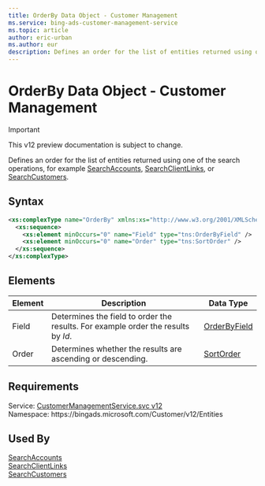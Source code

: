 ```yaml
---
title: OrderBy Data Object - Customer Management
ms.service: bing-ads-customer-management-service
ms.topic: article
author: eric-urban
ms.author: eur
description: Defines an order for the list of entities returned using one of the search operations, for example SearchAccounts, SearchClientLinks, or SearchCustomers.
---
```

# OrderBy Data Object - Customer Management

> [!IMPORTANT]
> This v12 preview documentation is subject to change.

Defines an order for the list of entities returned using one of the search operations, for example [SearchAccounts](/bingads/customer-management-service/searchaccounts.md), [SearchClientLinks](/bingads/customer-management-service/searchclientlinks.md), or [SearchCustomers](/bingads/customer-management-service/searchcustomers.md).

## Syntax
```xml
<xs:complexType name="OrderBy" xmlns:xs="http://www.w3.org/2001/XMLSchema">
  <xs:sequence>
    <xs:element minOccurs="0" name="Field" type="tns:OrderByField" />
    <xs:element minOccurs="0" name="Order" type="tns:SortOrder" />
  </xs:sequence>
</xs:complexType>
```

## <a name="elements"></a>Elements

|Element|Description|Data Type|
|-----------|---------------|-------------|
|<a name="field"></a>Field|Determines the field to order the results. For example order the results by *Id*.|[OrderByField](orderbyfield.md)|
|<a name="order"></a>Order|Determines whether the results are ascending or descending.|[SortOrder](sortorder.md)|

## Requirements
Service: [CustomerManagementService.svc v12](https://clientcenter.api.bingads.microsoft.com/Api/CustomerManagement/v12/CustomerManagementService.svc)  
Namespace: https\://bingads.microsoft.com/Customer/v12/Entities  

## Used By
[SearchAccounts](searchaccounts.md)  
[SearchClientLinks](searchclientlinks.md)  
[SearchCustomers](searchcustomers.md)  

